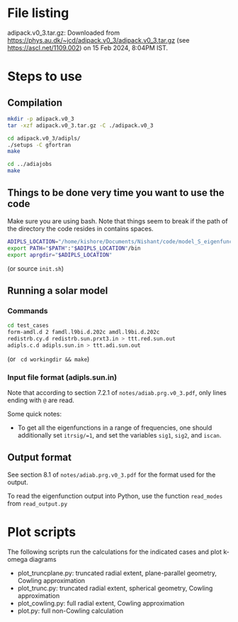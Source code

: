 # File listing
adipack.v0_3.tar.gz: Downloaded from <https://phys.au.dk/~jcd/adipack.v0_3/adipack.v0_3.tar.gz> (see <https://ascl.net/1109.002>) on 15 Feb 2024, 8:04PM IST.

# Steps to use

## Compilation

```bash
mkdir -p adipack.v0_3
tar -xzf adipack.v0_3.tar.gz -C ./adipack.v0_3

cd adipack.v0_3/adipls/
./setups -C gfortran
make

cd ../adiajobs
make
```

## Things to be done very time you want to use the code

Make sure you are using bash. Note that things seem to break if the path of the directory the code resides in contains spaces.

```bash
ADIPLS_LOCATION="/home/kishore/Documents/Nishant/code/model_S_eigenfunctions/from_ADIPLS/adipack.v0_3" #edit according to your setup.
export PATH="$PATH":"$ADIPLS_LOCATION"/bin
export aprgdir="$ADIPLS_LOCATION"
```

(or source `init.sh`)

## Running a solar model

### Commands

```bash
cd test_cases
form-amdl.d 2 famdl.l9bi.d.202c amdl.l9bi.d.202c
redistrb.cy.d redistrb.sun.prxt3.in > ttt.red.sun.out
adipls.c.d adipls.sun.in > ttt.adi.sun.out
```

(or ` cd workingdir && make`)

### Input file format (adipls.sun.in)

Note that according to section 7.2.1 of `notes/adiab.prg.v0_3.pdf`, only lines ending with `@` are read.

Some quick notes:
- To get all the eigenfunctions in a range of frequencies, one should additionally set `itrsig/=1`, and set the variables `sig1`, `sig2`, and `iscan`.

## Output format

See section 8.1 of `notes/adiab.prg.v0_3.pdf` for the format used for the output.

To read the eigenfunction output into Python, use the function `read_modes` from `read_output.py`

# Plot scripts

The following scripts run the calculations for the indicated cases and plot k-omega diagrams

- plot_truncplane.py: truncated radial extent, plane-parallel geometry, Cowling approximation
- plot_trunc.py: truncated radial extent, spherical geometry, Cowling approximation
- plot_cowling.py: full radial extent, Cowling approximation
- plot.py: full non-Cowling calculation
